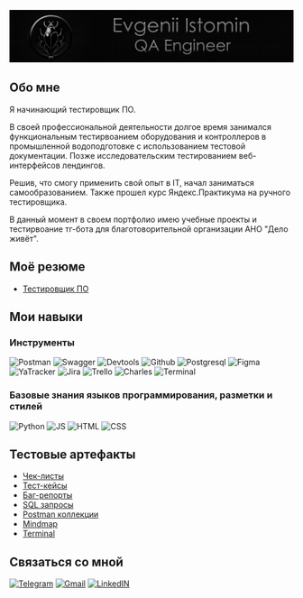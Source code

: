 ![Header](https://github.com/EvgenIstom/EvgenIstom/blob/main/assets/qaheader.png)

## Обо мне
Я начинающий тестировщик ПО. 

В своей профессиональной деятельности долгое время занимался функциональным тестирвоанием оборудования и контроллеров в промышленной водоподготовке с использованием тестовой документации. 
Позже исследовательским тестированием веб-интерфейсов лендингов.

Решив, что смогу применить свой опыт в IT, начал заниматься самообразованием. Также прошел курс Яндекс.Практикума 
на ручного тестировщика.

В данный момент в своем портфолио имею учебные проекты и тестирвоание тг-бота для благотоворительной организации АНО "Дело живёт".


## Моё резюме
- [Тестировщик ПО](https://drive.google.com/file/d/17sSu8i_L28zuiY8OYM5Pp1bhtQKxMfCN/view?usp=sharing)

## Мои навыки

### Инструменты
![Postman](https://img.shields.io/badge/Postman-080808?style=for-the-badge&logo=postman&logoColor=f76935)
![Swagger](https://img.shields.io/badge/Swagger-080808?style=for-the-badge&logo=swagger&logoColor=238636)
![Devtools](https://img.shields.io/badge/DevTools-080808?style=for-the-badge&logo=googlechrome&logoColor=2674f2)
![Github](https://img.shields.io/badge/Github-080808?style=for-the-badge&logo=github&logoColor=ffffff)
![Postgresql](https://img.shields.io/badge/Postgresql-080808?style=for-the-badge&logo=postgresql&logoColor=336791)
![Figma](https://img.shields.io/badge/Figma-080808?style=for-the-badge&logo=figma&logoColor=7d5fa6)
![YaTracker](https://img.shields.io/badge/YandexTracker-080808?style=for-the-badge&logo=YandexTracker&logoColor=8cc4d7)
![Jira](https://img.shields.io/badge/Jira-080808?style=for-the-badge&logo=Jira&logoColor=0071ED)
![Trello](https://img.shields.io/badge/Trello-080808?style=for-the-badge&logo=Trello&logoColor=ffffff)
![Charles](https://img.shields.io/badge/CharlesProxy-080808?style=for-the-badge&logo=charles&logoColor=8cc4d7)
![Terminal](https://img.shields.io/badge/Terminal-080808?style=for-the-badge&logo=Terminal&logoColor=8cc4d7)



### Базовые знания языков программирования, разметки и стилей
![Python](https://img.shields.io/badge/Python-080808?style=for-the-badge&logo=Python&logoColor=347AB4)
![JS](https://img.shields.io/badge/Javascript-080808?style=for-the-badge&logo=JavaScript&logoColor=FED73D)
![HTML](https://img.shields.io/badge/HTML-080808?style=for-the-badge&logo=HTML5&logoColor=F16529)
![CSS](https://img.shields.io/badge/CSS-080808?style=for-the-badge&logo=CSS3&logoColor=2965F1)

## Тестовые артефакты

- [Чек-листы](https://github.com/EvgenIstom/EvgenIstom/tree/main/checklist)
- [Тест-кейсы](https://github.com/EvgenIstom/EvgenIstom/tree/main/test_cases)
- [Баг-репорты](https://github.com/EvgenIstom/EvgenIstom/tree/main/bug_reports)
- [SQL запросы](https://github.com/EvgenIstom/EvgenIstom/tree/main/sql)
- [Postman коллекции](https://github.com/EvgenIstom/EvgenIstom/tree/main/postman)
- [Mindmap](https://github.com/EvgenIstom/EvgenIstom/tree/main/mindmap)
- [Terminal](https://github.com/EvgenIstom/EvgenIstom/tree/main/terminal)

## Связаться со мной
[![Telegram](https://img.shields.io/badge/Telegram-080808?style=for-the-badge&logo=Telegram&logoColor=158CC7)](https://t.me/evgistoma)
[![Gmail](https://img.shields.io/badge/Почта-080808?style=for-the-badge&logo=gmail&logoColor=D04836)](mailto:istom.evgen@gmail.com)
[![LinkedIN](https://img.shields.io/badge/linkedin-080808?style=for-the-badge&logo=linkedin&logoColor=0A66C2)](https://www.linkedin.com/in/evgenii-istomin-v/)
